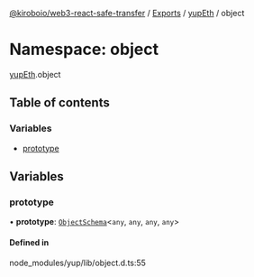 [@kiroboio/web3-react-safe-transfer](../README.md) / [Exports](../modules.md) / [yupEth](yupEth.md) / object

# Namespace: object

[yupEth](yupEth.md).object

## Table of contents

### Variables

- [prototype](yupEth.object.md#prototype)

## Variables

### prototype

• **prototype**: [`ObjectSchema`](../classes/yupEth.ObjectSchema.md)<`any`, `any`, `any`, `any`\>

#### Defined in

node_modules/yup/lib/object.d.ts:55
